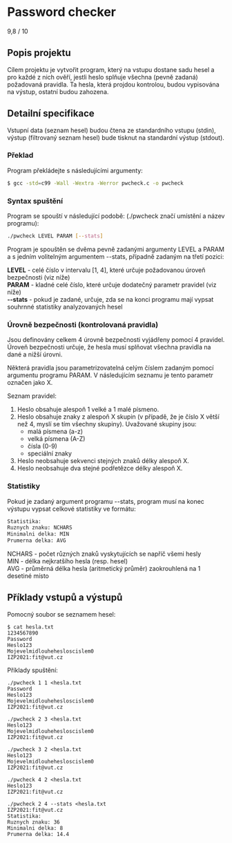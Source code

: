 # Password checker

9,8 / 10

## Popis projektu

Cílem projektu je vytvořit program, který na vstupu dostane sadu hesel a pro každé z nich ověří, jestli heslo splňuje všechna (pevně zadaná) požadovaná pravidla. Ta hesla, která projdou kontrolou, budou vypisována na výstup, ostatní budou zahozena.

## Detailní specifikace

Vstupní data (seznam hesel) budou čtena ze standardního vstupu (stdin), výstup (filtrovaný seznam hesel) bude tisknut na standardní výstup (stdout).

### Překlad

Program překládejte s následujícími argumenty:

```sh
$ gcc -std=c99 -Wall -Wextra -Werror pwcheck.c -o pwcheck
``` 

### Syntax spuštění

Program se spouští v následující podobě: (./pwcheck značí umístění a název programu):


```sh
./pwcheck LEVEL PARAM [--stats]
``` 

Program je spouštěn se dvěma pevně zadanými argumenty LEVEL a PARAM a s jedním volitelným argumentem --stats, případně zadaným na třetí pozici:

<strong>LEVEL</strong> - celé číslo v intervalu [1, 4], které určuje požadovanou úroveň bezpečnosti (viz níže)<br />
<strong>PARAM</strong> - kladné celé číslo, které určuje dodatečný parametr pravidel (viz níže)<br />
<strong>--stats</strong> - pokud je zadané, určuje, zda se na konci programu mají vypsat souhrnné statistiky analyzovaných hesel

### Úrovně bezpečnosti (kontrolovaná pravidla)

Jsou definovány celkem 4 úrovně bezpečnosti vyjádřeny pomocí 4 pravidel. Úroveň bezpečnosti určuje, že hesla musí splňovat všechna pravidla na dané a nižší úrovni.

Některá pravidla jsou parametrizovatelná celým číslem zadaným pomocí argumentu programu PARAM. V následujícím seznamu je tento parametr označen jako X.

Seznam pravidel:

1. Heslo obsahuje alespoň 1 velké a 1 malé písmeno.
2. Heslo obsahuje znaky z alespoň X skupin (v případě, že je číslo X větší než 4, myslí se tím všechny skupiny). Uvažované skupiny jsou:<br />
    - malá písmena (a-z)<br />
    - velká písmena (A-Z)<br />
    - čísla (0-9)<br />
    - speciální znaky<br />
3. Heslo neobsahuje sekvenci stejných znaků délky alespoň X.
4. Heslo neobsahuje dva stejné podřetězce délky alespoň X.

### Statistiky

Pokud je zadaný argument programu --stats, program musí na konec výstupu vypsat celkové statistiky ve formátu:

```sh
Statistika:
Ruznych znaku: NCHARS
Minimalni delka: MIN
Prumerna delka: AVG
``` 

NCHARS - počet různých znaků vyskytujících se napříč všemi hesly<br />
MIN - délka nejkratšího hesla (resp. hesel)<br />
AVG - průměrná délka hesla (aritmetický průměr) zaokrouhlená na 1 desetiné místo

## Příklady vstupů a výstupů

Pomocný soubor se seznamem hesel:

```
$ cat hesla.txt
1234567890
Password
Heslo123
Mojevelmidlouhehesloscislem0
IZP2021:fit@vut.cz
```

Příklady spuštění:

```
./pwcheck 1 1 <hesla.txt
Password
Heslo123
Mojevelmidlouhehesloscislem0
IZP2021:fit@vut.cz
```

```
./pwcheck 2 3 <hesla.txt
Heslo123
Mojevelmidlouhehesloscislem0
IZP2021:fit@vut.cz
```

```
./pwcheck 3 2 <hesla.txt
Heslo123
Mojevelmidlouhehesloscislem0
IZP2021:fit@vut.cz
```

```
./pwcheck 4 2 <hesla.txt
Heslo123
IZP2021:fit@vut.cz
```

```
./pwcheck 2 4 --stats <hesla.txt
IZP2021:fit@vut.cz
Statistika:
Ruznych znaku: 36
Minimalni delka: 8
Prumerna delka: 14.4
```

